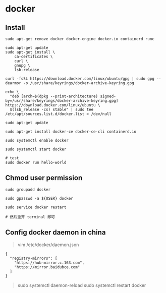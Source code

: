 # docker

## Install

```shell
sudo apt-get remove docker docker-engine docker.io containerd runc

sudo apt-get update
sudo apt-get install \
    ca-certificates \
    curl \
    gnupg \
    lsb-release

curl -fsSL https://download.docker.com/linux/ubuntu/gpg | sudo gpg --dearmor -o /usr/share/keyrings/docker-archive-keyring.gpg

echo \
  "deb [arch=$(dpkg --print-architecture) signed-by=/usr/share/keyrings/docker-archive-keyring.gpg] https://download.docker.com/linux/ubuntu \
  $(lsb_release -cs) stable" | sudo tee /etc/apt/sources.list.d/docker.list > /dev/null

sudo apt-get update

sudo apt-get install docker-ce docker-ce-cli containerd.io

sudo systemctl enable docker

sudo systemctl start docker

# test
sudo docker run hello-world
```

## Chmod user permission

```shell
sudo groupadd docker

sudo gpasswd -a ${USER} docker

sudo service docker restart

# 然后重开 terminal 即可
```

## Config docker daemon in china

> vim /etc/docker/daemon.json

```vim
{
  "registry-mirrors": [
    "https://hub-mirror.c.163.com",
    "https://mirror.baidubce.com"
  ]
}
```

> sudo systemctl daemon-reload
> sudo systemctl restart docker
